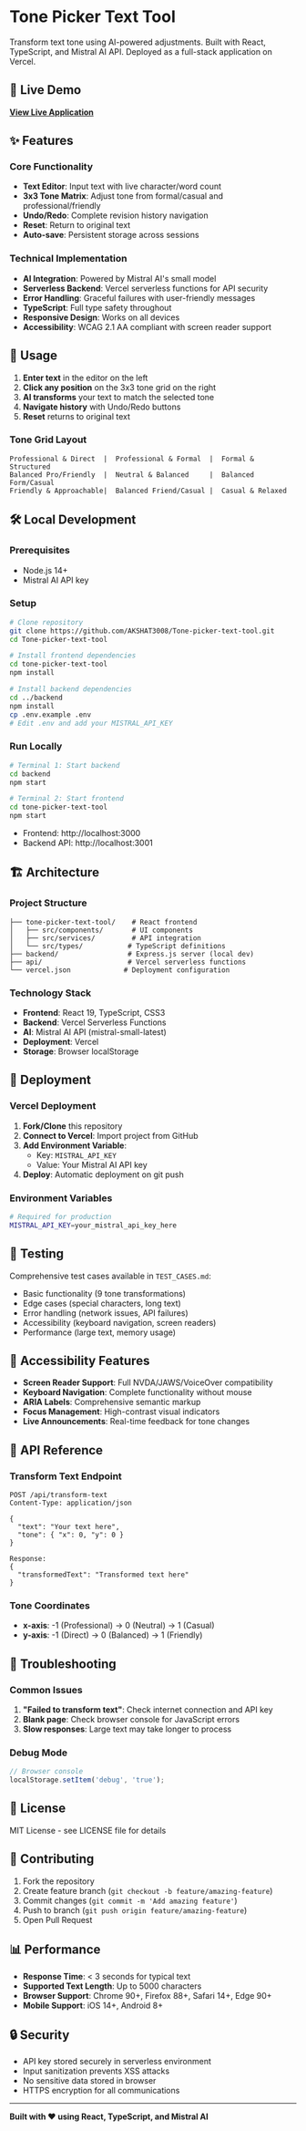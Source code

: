 # Tone Picker Text Tool

Transform text tone using AI-powered adjustments. Built with React, TypeScript, and Mistral AI API. Deployed as a full-stack application on Vercel.

## 🚀 Live Demo

**[View Live Application](https://tone-picker-text-tool-psi.vercel.app/)**

## ✨ Features

### Core Functionality
- **Text Editor**: Input text with live character/word count
- **3x3 Tone Matrix**: Adjust tone from formal/casual and professional/friendly
- **Undo/Redo**: Complete revision history navigation
- **Reset**: Return to original text
- **Auto-save**: Persistent storage across sessions

### Technical Implementation
- **AI Integration**: Powered by Mistral AI's small model
- **Serverless Backend**: Vercel serverless functions for API security
- **Error Handling**: Graceful failures with user-friendly messages
- **TypeScript**: Full type safety throughout
- **Responsive Design**: Works on all devices
- **Accessibility**: WCAG 2.1 AA compliant with screen reader support

## 🎯 Usage

1. **Enter text** in the editor on the left
2. **Click any position** on the 3x3 tone grid on the right
3. **AI transforms** your text to match the selected tone
4. **Navigate history** with Undo/Redo buttons
5. **Reset** returns to original text

### Tone Grid Layout
```
Professional & Direct  |  Professional & Formal  |  Formal & Structured
Balanced Pro/Friendly  |  Neutral & Balanced     |  Balanced Form/Casual
Friendly & Approachable|  Balanced Friend/Casual |  Casual & Relaxed
```

## 🛠️ Local Development

### Prerequisites
- Node.js 14+
- Mistral AI API key

### Setup
```bash
# Clone repository
git clone https://github.com/AKSHAT3008/Tone-picker-text-tool.git
cd Tone-picker-text-tool

# Install frontend dependencies
cd tone-picker-text-tool
npm install

# Install backend dependencies  
cd ../backend
npm install
cp .env.example .env
# Edit .env and add your MISTRAL_API_KEY
```

### Run Locally
```bash
# Terminal 1: Start backend
cd backend
npm start

# Terminal 2: Start frontend
cd tone-picker-text-tool
npm start
```

- Frontend: http://localhost:3000
- Backend API: http://localhost:3001

## 🏗️ Architecture

### Project Structure
```
├── tone-picker-text-tool/    # React frontend
│   ├── src/components/       # UI components
│   ├── src/services/         # API integration
│   └── src/types/           # TypeScript definitions
├── backend/                 # Express.js server (local dev)
├── api/                     # Vercel serverless functions
└── vercel.json             # Deployment configuration
```

### Technology Stack
- **Frontend**: React 19, TypeScript, CSS3
- **Backend**: Vercel Serverless Functions
- **AI**: Mistral AI API (mistral-small-latest)
- **Deployment**: Vercel
- **Storage**: Browser localStorage

## 🚀 Deployment

### Vercel Deployment
1. **Fork/Clone** this repository
2. **Connect to Vercel**: Import project from GitHub
3. **Add Environment Variable**: 
   - Key: `MISTRAL_API_KEY`
   - Value: Your Mistral AI API key
4. **Deploy**: Automatic deployment on git push

### Environment Variables
```bash
# Required for production
MISTRAL_API_KEY=your_mistral_api_key_here
```

## 🧪 Testing

Comprehensive test cases available in `TEST_CASES.md`:
- Basic functionality (9 tone transformations)
- Edge cases (special characters, long text)
- Error handling (network issues, API failures)
- Accessibility (keyboard navigation, screen readers)
- Performance (large text, memory usage)

## 🎨 Accessibility Features

- **Screen Reader Support**: Full NVDA/JAWS/VoiceOver compatibility
- **Keyboard Navigation**: Complete functionality without mouse
- **ARIA Labels**: Comprehensive semantic markup
- **Focus Management**: High-contrast visual indicators
- **Live Announcements**: Real-time feedback for tone changes

## 🔧 API Reference

### Transform Text Endpoint
```
POST /api/transform-text
Content-Type: application/json

{
  "text": "Your text here",
  "tone": { "x": 0, "y": 0 }
}

Response:
{
  "transformedText": "Transformed text here"
}
```

### Tone Coordinates
- **x-axis**: -1 (Professional) → 0 (Neutral) → 1 (Casual)
- **y-axis**: -1 (Direct) → 0 (Balanced) → 1 (Friendly)

## 🐛 Troubleshooting

### Common Issues
1. **"Failed to transform text"**: Check internet connection and API key
2. **Blank page**: Check browser console for JavaScript errors
3. **Slow responses**: Large text may take longer to process

### Debug Mode
```javascript
// Browser console
localStorage.setItem('debug', 'true');
```

## 📝 License

MIT License - see LICENSE file for details

## 🤝 Contributing

1. Fork the repository
2. Create feature branch (`git checkout -b feature/amazing-feature`)
3. Commit changes (`git commit -m 'Add amazing feature'`)
4. Push to branch (`git push origin feature/amazing-feature`)
5. Open Pull Request

## 📊 Performance

- **Response Time**: < 3 seconds for typical text
- **Supported Text Length**: Up to 5000 characters
- **Browser Support**: Chrome 90+, Firefox 88+, Safari 14+, Edge 90+
- **Mobile Support**: iOS 14+, Android 8+

## 🔒 Security

- API key stored securely in serverless environment
- Input sanitization prevents XSS attacks
- No sensitive data stored in browser
- HTTPS encryption for all communications

---

**Built with ❤️ using React, TypeScript, and Mistral AI**